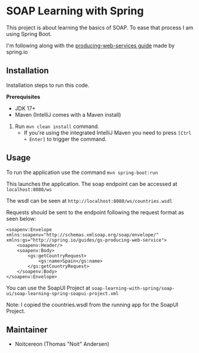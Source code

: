 # SOAP Learning with Spring

This project is about learning the basics of SOAP. To ease that process
I am using Spring Boot.

I'm following along with the [producing-web-services guide](https://spring.io/guides/gs/producing-web-service/)
made by spring.io

## Installation

Installation steps to run this code.

 **Prerequisites**
- JDK 17+ 
- Maven (IntelliJ comes with a Maven install)

1. Run `mvn clean install` command.
   - If you're using the integrated IntelliJ Maven you need to press `[Ctrl + Enter]` to trigger the command.

## Usage

To run the application use the command `mvn spring-boot:run`

This launches the application. The soap endpoint can be accessed at `localhost:8080/ws`

The wsdl can be seen at `http://localhost:8080/ws/countries.wsdl`

Requests should be sent to the endpoint following the request format as seen below:

```
<soapenv:Envelope xmlns:soapenv="http://schemas.xmlsoap.org/soap/envelope/"
xmlns:gs="http://spring.io/guides/gs-producing-web-service">
    <soapenv:Header/>
    <soapenv:Body>
        <gs:getCountryRequest>
            <gs:name>Spain</gs:name>
        </gs:getCountryRequest>
    </soapenv:Body>
</soapenv:Envelope>
```

You can use the SoapUI Project at `soap-learning-with-spring/soap-ui/soap-learning-spring-soapui-project.xml`

   Note: I copied the countries.wsdl from the running app for the SoapUI Project.

## Maintainer

- Noitcereon (Thomas "Noit" Andersen)